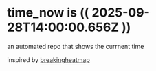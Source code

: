 # time_now is (( 2025-09-28T14:00:00.656Z ))

an automated repo that shows the currnent time

inspired by [breakingheatmap](https://github.com/breakingheatmap/breakingheatmap)